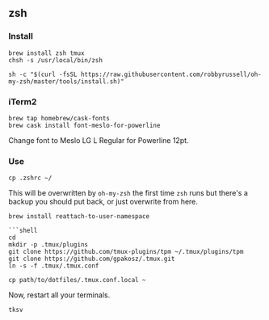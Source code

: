 ## zsh

### Install

```shell
brew install zsh tmux
chsh -s /usr/local/bin/zsh
```

```shell
sh -c "$(curl -fsSL https://raw.githubusercontent.com/robbyrussell/oh-my-zsh/master/tools/install.sh)"
```

### iTerm2

```shell
brew tap homebrew/cask-fonts
brew cask install font-meslo-for-powerline
```

Change font to Meslo LG L Regular for Powerline 12pt.

### Use

```shell
cp .zshrc ~/
```

This will be overwritten by `oh-my-zsh`  the first time `zsh` runs but there's a backup you should put back, or just overwrite from here.

```
brew install reattach-to-user-namespace

```shell
cd
mkdir -p .tmux/plugins
git clone https://github.com/tmux-plugins/tpm ~/.tmux/plugins/tpm
git clone https://github.com/gpakosz/.tmux.git
ln -s -f .tmux/.tmux.conf

cp path/to/dotfiles/.tmux.conf.local ~
```

Now, restart all your terminals.

```shell
tksv
```
